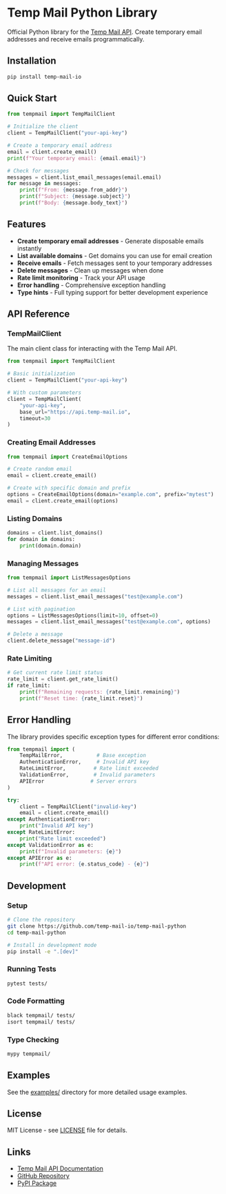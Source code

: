 # Temp Mail Python Library

Official Python library for the [Temp Mail API](https://temp-mail.io). Create temporary email addresses and receive emails programmatically.

## Installation

```bash
pip install temp-mail-io
```

## Quick Start

```python
from tempmail import TempMailClient

# Initialize the client
client = TempMailClient("your-api-key")

# Create a temporary email address
email = client.create_email()
print(f"Your temporary email: {email.email}")

# Check for messages
messages = client.list_email_messages(email.email)
for message in messages:
    print(f"From: {message.from_addr}")
    print(f"Subject: {message.subject}")
    print(f"Body: {message.body_text}")
```

## Features

- **Create temporary email addresses** - Generate disposable emails instantly
- **List available domains** - Get domains you can use for email creation
- **Receive emails** - Fetch messages sent to your temporary addresses
- **Delete messages** - Clean up messages when done
- **Rate limit monitoring** - Track your API usage
- **Error handling** - Comprehensive exception handling
- **Type hints** - Full typing support for better development experience

## API Reference

### TempMailClient

The main client class for interacting with the Temp Mail API.

```python
from tempmail import TempMailClient

# Basic initialization
client = TempMailClient("your-api-key")

# With custom parameters
client = TempMailClient(
    "your-api-key",
    base_url="https://api.temp-mail.io",
    timeout=30
)
```

### Creating Email Addresses

```python
from tempmail import CreateEmailOptions

# Create random email
email = client.create_email()

# Create with specific domain and prefix
options = CreateEmailOptions(domain="example.com", prefix="mytest")
email = client.create_email(options)
```

### Listing Domains

```python
domains = client.list_domains()
for domain in domains:
    print(domain.domain)
```

### Managing Messages

```python
from tempmail import ListMessagesOptions

# List all messages for an email
messages = client.list_email_messages("test@example.com")

# List with pagination
options = ListMessagesOptions(limit=10, offset=0)
messages = client.list_email_messages("test@example.com", options)

# Delete a message
client.delete_message("message-id")
```

### Rate Limiting

```python
# Get current rate limit status
rate_limit = client.get_rate_limit()
if rate_limit:
    print(f"Remaining requests: {rate_limit.remaining}")
    print(f"Reset time: {rate_limit.reset}")
```

## Error Handling

The library provides specific exception types for different error conditions:

```python
from tempmail import (
    TempMailError,           # Base exception
    AuthenticationError,     # Invalid API key
    RateLimitError,         # Rate limit exceeded
    ValidationError,        # Invalid parameters
    APIError               # Server errors
)

try:
    client = TempMailClient("invalid-key")
    email = client.create_email()
except AuthenticationError:
    print("Invalid API key")
except RateLimitError:
    print("Rate limit exceeded")
except ValidationError as e:
    print(f"Invalid parameters: {e}")
except APIError as e:
    print(f"API error: {e.status_code} - {e}")
```

## Development

### Setup

```bash
# Clone the repository
git clone https://github.com/temp-mail-io/temp-mail-python
cd temp-mail-python

# Install in development mode
pip install -e ".[dev]"
```

### Running Tests

```bash
pytest tests/
```

### Code Formatting

```bash
black tempmail/ tests/
isort tempmail/ tests/
```

### Type Checking

```bash
mypy tempmail/
```

## Examples

See the [examples/](examples/) directory for more detailed usage examples.

## License

MIT License - see [LICENSE](LICENSE) file for details.

## Links

- [Temp Mail API Documentation](https://docs.temp-mail.io)
- [GitHub Repository](https://github.com/temp-mail-io/temp-mail-python)
- [PyPI Package](https://pypi.org/project/temp-mail-io/)
